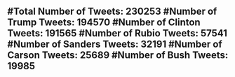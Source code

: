 #Total Number of Tweets: 230253 
#Number of Trump Tweets: 194570
#Number of Clinton Tweets: 191565
#Number of Rubio Tweets: 57541
#Number of Sanders Tweets: 32191
#Number of Carson Tweets: 25689
#Number of Bush Tweets: 19985
---
